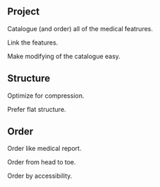 ## Project

Catalogue (and order) all of the medical featrures.

Link the features.

Make modifying of the catalogue easy.

## Structure

Optimize for compression.

Prefer flat structure.

## Order

Order like medical report.

Order from head to toe.

Order by accessibility.
